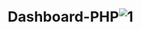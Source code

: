 # Dashboard-PHP![1](https://user-images.githubusercontent.com/69809959/135908251-bd7e82c0-eaf7-46b4-9d54-33bf637a7912.PNG)
